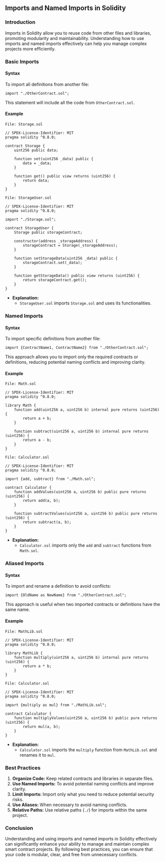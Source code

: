 ## Imports and Named Imports in Solidity

### Introduction

Imports in Solidity allow you to reuse code from other files and libraries, promoting modularity and maintainability. Understanding how to use imports and named imports effectively can help you manage complex projects more efficiently.

### Basic Imports

#### Syntax

To import all definitions from another file:

```solidity
import "./OtherContract.sol";
```

This statement will include all the code from `OtherContract.sol`.

#### Example

`File: Storage.sol`

```solidity
// SPDX-License-Identifier: MIT
pragma solidity ^0.8.0;

contract Storage {
    uint256 public data;

    function set(uint256 _data) public {
        data = _data;
    }

    function get() public view returns (uint256) {
        return data;
    }
}
```

`File: StorageUser.sol`

```solidity
// SPDX-License-Identifier: MIT
pragma solidity ^0.8.0;

import "./Storage.sol";

contract StorageUser {
    Storage public storageContract;

    constructor(address _storageAddress) {
        storageContract = Storage(_storageAddress);
    }

    function setStorageData(uint256 _data) public {
        storageContract.set(_data);
    }

    function getStorageData() public view returns (uint256) {
        return storageContract.get();
    }
}
```

- **Explanation:**
  - `StorageUser.sol` imports `Storage.sol` and uses its functionalities.

### Named Imports

#### Syntax

To import specific definitions from another file:

```solidity
import {ContractName1, ContractName2} from "./OtherContract.sol";
```

This approach allows you to import only the required contracts or definitions, reducing potential naming conflicts and improving clarity.

#### Example

`File: Math.sol`

```solidity
// SPDX-License-Identifier: MIT
pragma solidity ^0.8.0;

library Math {
    function add(uint256 a, uint256 b) internal pure returns (uint256) {
        return a + b;
    }

    function subtract(uint256 a, uint256 b) internal pure returns (uint256) {
        return a - b;
    }
}
```

`File: Calculator.sol`

```solidity
// SPDX-License-Identifier: MIT
pragma solidity ^0.8.0;

import {add, subtract} from "./Math.sol";

contract Calculator {
    function addValues(uint256 a, uint256 b) public pure returns (uint256) {
        return add(a, b);
    }

    function subtractValues(uint256 a, uint256 b) public pure returns (uint256) {
        return subtract(a, b);
    }
}
```

- **Explanation:**
  - `Calculator.sol` imports only the `add` and `subtract` functions from `Math.sol`.

### Aliased Imports

#### Syntax

To import and rename a definition to avoid conflicts:

```solidity
import {OldName as NewName} from "./OtherContract.sol";
```

This approach is useful when two imported contracts or definitions have the same name.

#### Example

`File: MathLib.sol`

```solidity
// SPDX-License-Identifier: MIT
pragma solidity ^0.8.0;

library MathLib {
    function multiply(uint256 a, uint256 b) internal pure returns (uint256) {
        return a * b;
    }
}
```

`File: Calculator.sol`

```solidity
// SPDX-License-Identifier: MIT
pragma solidity ^0.8.0;

import {multiply as mul} from "./MathLib.sol";

contract Calculator {
    function multiplyValues(uint256 a, uint256 b) public pure returns (uint256) {
        return mul(a, b);
    }
}
```

- **Explanation:**
  - `Calculator.sol` imports the `multiply` function from `MathLib.sol` and renames it to `mul`.

### Best Practices

1. **Organize Code:** Keep related contracts and libraries in separate files.
2. **Use Named Imports:** To avoid potential naming conflicts and improve clarity.
3. **Limit Imports:** Import only what you need to reduce potential security risks.
4. **Use Aliases:** When necessary to avoid naming conflicts.
5. **Relative Paths:** Use relative paths (`./`) for imports within the same project.

### Conclusion

Understanding and using imports and named imports in Solidity effectively can significantly enhance your ability to manage and maintain complex smart contract projects. By following best practices, you can ensure that your code is modular, clear, and free from unnecessary conflicts.
